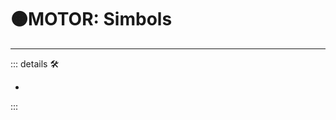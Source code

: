 # 🟠<motor>MOTOR: Simbols</motor>

---

<!-- =================================================== -->
<!-- =================================================== -->
<!-- =================================================== -->
<!-- =================================================== -->
<!-- =================================================== -->
::: details 🛠

-

:::
